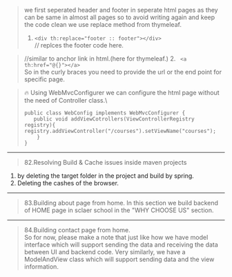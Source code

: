 
>we first seperated header and footer in seperate html pages as they can be same in almost all pages so to avoid writing again and keep the code clean we use replace method from thymeleaf.
>1. ```<div th:replace="footer :: footer"></div> ```\
// replces the footer code here.


>//similar to anchor link in html.(here for thymeleaf.)
>2. ` <a th:href="@{}"></a>` \
   So in the curly braces you need to provide the url or the end point for specific page.

> 🔥 Using WebMvcConfigurer we can configure the html page without the need of Controller class.\
>``` @Configuration
>public class WebConfig implements WebMvcConfigurer {
>    public void addViewCotrollers(ViewControllerRegistry registry){
>registry.addViewController("/courses").setViewName("courses");
>     }
>} 
>```
---------------------------------------------------------------------------------------------------------------------------------------
>82.Resolving Build & Cache issues inside maven projects 
1. by deleting the target folder in the project and build by spring.
2. Deleting the cashes of the browser.


---------------------------------------------------------------------------------------------------------------------------------------
>83.Building about page from home.
In this section we build backend of HOME page in sclaer school in the "WHY CHOOSE US" section.

--------------------------------------------------------------------------------------------------------------------------------
>84.Building contact page from home.\
>So for now, please make a note that just like how we have model interface which will support sending
the data and receiving the data between UI and backend code.
Very similarly, we have a ModelAndView class which will support sending data and the view information.